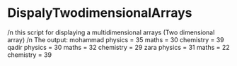 # DispalyTwodimensionalArrays
/n
this script for displaying a multidimensional arrays (Two dimensional array)
/n
The output:
mohammad 
	physics = 35
	maths = 30
	chemistry = 39
qadir 
	physics = 30
	maths = 32
	chemistry = 29
zara 
	physics = 31
	maths = 22
	chemistry = 39

